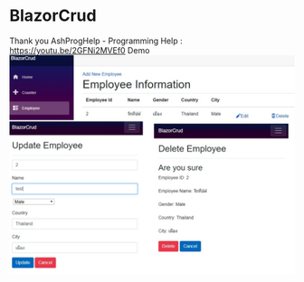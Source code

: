 # BlazorCrud 
Thank you 
AshProgHelp - Programming Help : https://youtu.be/2GFNi2MVEf0
Demo 
![Image description](https://github.com/jerateep/BlazorCrud/blob/master/pic.jpg)
